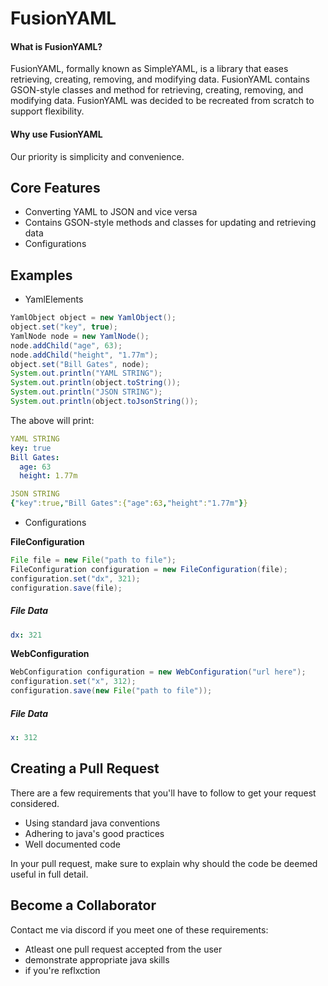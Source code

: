 <h1>FusionYAML</h1>

<h4>What is FusionYAML?</h4>
FusionYAML, formally known as SimpleYAML, is a library that eases retrieving, creating, removing, and modifying data. FusionYAML 
contains GSON-style classes and method for retrieving, creating, removing, and modifying data. FusionYAML was decided to be recreated
from scratch to support flexibility.

<h4>Why use FusionYAML</h4>
Our priority is simplicity and convenience.

<h2>Core Features</h2>
<ul>
<li>Converting YAML to JSON and vice versa</li>
<li>Contains GSON-style methods and classes for updating and retrieving data</li>
<li>Configurations</li>
</ul>

<h2>Examples</h2>
<ul>
<li>YamlElements</li>
</ul>

```java
YamlObject object = new YamlObject();
object.set("key", true);
YamlNode node = new YamlNode();
node.addChild("age", 63);
node.addChild("height", "1.77m");
object.set("Bill Gates", node);
System.out.println("YAML STRING");
System.out.println(object.toString());
System.out.println("JSON STRING");
System.out.println(object.toJsonString());
```

The above will print:
```yaml
YAML STRING
key: true
Bill Gates:
  age: 63
  height: 1.77m

JSON STRING
{"key":true,"Bill Gates":{"age":63,"height":"1.77m"}}
```

<ul>
  <li>Configurations</li>
</ul>

**FileConfiguration**

```java
File file = new File("path to file");
FileConfiguration configuration = new FileConfiguration(file);
configuration.set("dx", 321);
configuration.save(file);
```
<h5>File Data</h5>

```yaml
dx: 321
```


**WebConfiguration**

```java
WebConfiguration configuration = new WebConfiguration("url here");
configuration.set("x", 312);
configuration.save(new File("path to file"));
```

<h5>File Data</h5>

```yaml
x: 312
```

<h2>Creating a Pull Request</h2>
There are a few requirements that you'll have to follow to get your request considered.
<ul>
  <li>Using standard java conventions</li>
  <li>Adhering to java's good practices</li>
  <li>Well documented code</li>
</ul>
In your pull request, make sure to explain why should the code be deemed useful in full detail.

<h2>Become a Collaborator</h2>
Contact me via discord if you meet one of these requirements:
<ul>
  <li>Atleast one pull request accepted from the user</li>
  <li>demonstrate appropriate java skills</li>
  <li>if you're reflxction</li>
</ul>
